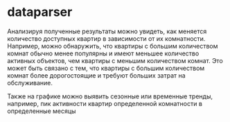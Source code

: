 # dataparser
Анализируя полученные результаты можно увидеть, как меняется количество доступных квартир в зависимости от их комнатности. Например, можно обнаружить, что квартиры с большим количеством комнат обычно менее популярны и имеют меньшее количество активных объектов, чем квартиры с меньшим количеством комнат. Это может быть связано с тем, что квартиры с большим количеством комнат более дорогостоящие и требуют больших затрат на обслуживание.

Также на графике можно выявить сезонные или временные тренды, например, пик активности квартир определенной комнатности в определенные месяцы
